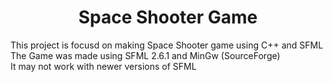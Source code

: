 <h1> <center>
  Space Shooter Game
</center></h1>

This project is focusd on making Space Shooter game using C++ and SFML <br>
The Game was made using SFML 2.6.1 and MinGw (SourceForge) <br>
It may not work with newer versions of SFML
